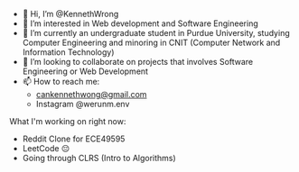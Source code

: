 - 👋 Hi, I’m @KennethWrong
- 👀 I’m interested in Web development and Software Engineering
- 🌱 I’m currently an undergraduate student in Purdue University, studying 
      Computer Engineering and minoring in CNIT (Computer Network and Information Technology)
- 💞️ I’m looking to collaborate on projects that involves Software Engineering or Web Development
- 📫 How to reach me:
    - cankennethwong@gmail.com
    - Instagram @werunm.env

What I'm working on right now:
- Reddit Clone for ECE49595
- LeetCode 😔
- Going through CLRS (Intro to Algorithms)
<!---
KennethWrong/KennethWrong is a ✨ special ✨ repository because its `README.md` (this file) appears on your GitHub profile.
You can click the Preview link to take a look at your changes.
--->
